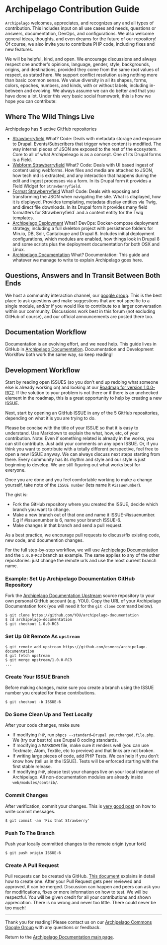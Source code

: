 # Archipelago Contribution Guide

`Archipelago` welcomes, appreciates, and recognizes any and all types of contribution. This includes input on all use cases and needs, questions or answers, documentation, DevOps, and configurations. We also welcome general ideas, thoughts, and even dreams for the future of our repository! Of course, we also invite you to contribute PHP code, including fixes and new features.

We will be helpful, kind, and open. We encourage discussions and always respect one another's opinions, language, gender, style, backgrounds, origins, and destinations, provided they come from the same root values of respect, as stated here. We support conflict resolution using nothing more than basic common sense. We value diversity in all its shapes, forms, colors, epoches, numbers, and kinds, with or without labels, including in-between and evolving. We always assume we can do better and that you have done a lot. Under this very basic social framework, this is how we hope you can contribute:

## Where The Wild Things Live

Archipelago has 5 active GitHub repositories

- [Strawberryfield](https://github.com/esmero/strawberryfield)
  What? Code: Deals with metadata storage and exposure to Drupal. Events/Subscribers that trigger when content is modified. The way internal pieces of JSON are exposed to the rest of the ecosystem. Core to all of what Archipeleago is as a concept. One of its Drupal forms is a Field.
- [Webform Strawberryfield](https://github.com/esmero/webform_strawberryfield)
  What? Code: Deals with UI based ingest of content using webforms. How files and media are attached to JSON, how tech md is extracted, and any interaction that happens during the edit and ingest processes via a form. In its Drupal form it provides a Field Widget for `Strawberryfield`.
- [Format Strawberryfield](https://github.com/esmero/format_strawberryfield)
  What? Code: Deals with exposing and transforming the JSON when navigating the site. What is displayed, how it is displayed. Provides templating, metadata display entities via Twig, and direct file downloads. In its Drupal form it provides many field formatters for Strawberryfield` and a content entity for the Twig templates.
- [Archipelago Deployment](https://github.com/esmero/archipelago-deployment)
  What? DevOps: Docker-compose deployment strategy, including a full skeleton project with persistence folders for Min.io, DB, Solr, Cantaloupe and Drupal 8. Includes initial deployment configurations, which modules are enabled, how things look in Drupal 8 and some scripts plus the deployment documentation for both OSX and Linux.
- [Archipelago Documentation](https://github.com/esmero/archipelago-documentation)
  What? Documentation: This guide and whatever we manage to write to explain Archipelago goes here.

## Questions, Answers and In Transit Between Both Ends

We host a community interaction channel, our [google group](https://groups.google.com/forum/#!forum/archipelago-commons). This is the best place to ask questions and make suggestions that are not specific to a single module, and/or if you would like to contribute to a larger conversation within our community. Discussions work best in this forum (not excluding GitHub of course), and our official announcements are posted there too.


## Documentation Workflow

Documentation is an evolving effort, and we need help. This guide lives in GitHub in [Archipelago Documentation](https://github.com/esmero/archipelago-documentation). Documentation and Development Worklfow both work the same way, so keep reading!

## Development Workflow

Start by reading open ISSUES (so you don't end up redoing what someone else is already working on) and looking at our [Roadmap for version 1.0.0-RC2](https://github.com/esmero/archipelago-deployment/issues/103). If the solution to your problem is not there or if there is an unchecked element in the roadmap, this is a great opportunity to help by creating a new ISSUE.

Next, start by opening an GitHub ISSUE in any of the 5 GitHub repositories, depending on what it is you are trying to do.

Please be concise with the title of your ISSUE so that it is easy to understand. Use Markdown to explain the what, how, etc, of your contribution. Note: Even if something related is already in the works, you can still contribute. Just add your comments on any open ISSUE. Or, if you think you want to contribute with a totally different perspective, feel free to open a new ISSUE anyway. We can always discuss next steps starting from there. Every community has its rhythm and style and our style is just beginning to develop. We are still figuring out what works best for everyone.

Once you are done and you feel comfortable working to make a change yourself, take note of the `ISSUE number` (lets name it `#issuenumber`).

The gist is:
- Fork the GitHub repository where you created the ISSUE, decide which branch you want to change.
- Make a new branch out of that one and name it ISSUE-#issuenumber. E.g if #issuenumber is 6, name your branch ISSUE-6.
- Make changes in that branch and send a pull request.

As a best practice, we encourage pull requests to discuss/fix existing code, new code, and documention changes.

For the full step-by-step workflow, we will use [Archipelago Documentation](https://github.com/esmero/archipelago-documentation) and the `1.0.0-RC3` branch as example. The same applies to any of the other repositories: just change the remote urls and use the most current branch name.

### Example: Set Up Archipelago Documentation GitHub Repository
Fork the [Archipelago Documentation Upstream](https://github.com/esmero/archipelago-documentation/fork) source repository to your own personal GitHub account (e.g. YOU). Copy the URL of your Archipelago Documentation fork (you will need it for the `git clone` command below).

```Shell
$ git clone https://github.com/YOU/archipelago-documentation
$ cd archipelago-documentation
$ git checkout 1.0.0-RC3
```

### Set Up Git Remote As ``upstream``
```Shell
$ git remote add upstream https://github.com/esmero/archipelago-documentation
$ git fetch upstream
$ git merge upstream/1.0.0-RC3
...
```

### Create Your ISSUE Branch
Before making changes, make sure you create a branch using the ISSUE number you created for these contributions.

```Shell
$ git checkout -b ISSUE-6
```

### Do Some Clean Up and Test Locally
After your code changes, make sure

- If modifying `PHP`, run `phpcs --standard=Drupal yourchanged.file.php`. We (try our best to) use Drupal 8 coding standards.
- If modifying a `MARKDOWN` file, make sure it renders well (you can use Textmate, Atom, Textile, etc to preview) and that links are not broken.
- If writing large pieces of code, add PHP Tests. We can help if you don't know how (tell us in the ISSUE). Tests will be enforced starting with the first stable release.
- If modifying `PHP`, please test your changes live on your local instance of Archipelago. All non-documentation modules are already inside `web/modules/contrib/`.


### Commit Changes
After verification, commit your changes. This is [very good post](https://chris.beams.io/posts/git-commit/) on how to write commit messages.
```Shell
$ git commit -am 'Fix that Strawberry'
```

### Push To The Branch
Push your locally committed changes to the remote origin (your fork)
```Shell
$ git push origin ISSUE-6
```

### Create A Pull Request
Pull requests can be created via GitHub. [This document](https://help.github.com/articles/creating-a-pull-request/) explains in detail how to create one. After your Pull Request gets peer reviewed and approved, it can be merged. Discussion can happen and peers can ask you for modifications, fixes or more information on how to test. We will be respectful. You will be given credit for all your contributions and shown appreciation. There is no wrong and never too little. There could never be too much!

---

Thank you for reading! Please contact us on our [Archipelago Commons Google Group](https://groups.google.com/forum/#!forum/archipelago-commons) with any questions or feedback.

Return to the [Archipelago Documentation main page](index.md).
